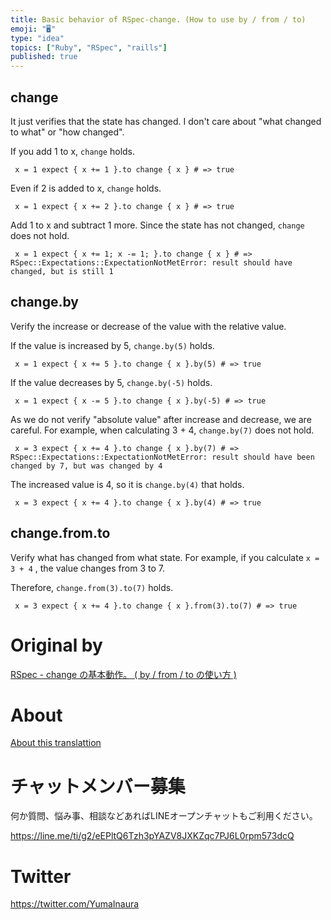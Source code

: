 ```yaml
---
title: Basic behavior of RSpec-change. (How to use by / from / to)
emoji: "🖥"
type: "idea"
topics: ["Ruby", "RSpec", "raills"]
published: true
---
```


## change 

It just verifies that the state has changed. I don't care about "what changed to what" or "how changed".

If you add 1 to x, `change` holds.

     x = 1 expect { x += 1 }.to change { x } # => true 

Even if 2 is added to x, `change` holds.

     x = 1 expect { x += 2 }.to change { x } # => true 

Add 1 to x and subtract 1 more. Since the state has not changed, `change` does not hold.

     x = 1 expect { x += 1; x -= 1; }.to change { x } # => RSpec::Expectations::ExpectationNotMetError: result should have changed, but is still 1 

## change.by 

Verify the increase or decrease of the value with the relative value.

If the value is increased by 5, `change.by(5)` holds.

     x = 1 expect { x += 5 }.to change { x }.by(5) # => true 

If the value decreases by 5, `change.by(-5)` holds.

     x = 1 expect { x -= 5 }.to change { x }.by(-5) # => true 

As we do not verify "absolute value" after increase and decrease, we are careful. For example, when calculating 3 + 4, `change.by(7)` does not hold.

     x = 3 expect { x += 4 }.to change { x }.by(7) # => RSpec::Expectations::ExpectationNotMetError: result should have been changed by 7, but was changed by 4 

The increased value is 4, so it is `change.by(4)` that holds.

     x = 3 expect { x += 4 }.to change { x }.by(4) # => true 

## change.from.to 

Verify what has changed from what state. For example, if you calculate `x = 3 + 4` , the value changes from 3 to 7.

Therefore, `change.from(3).to(7)` holds.

     x = 3 expect { x += 4 }.to change { x }.from(3).to(7) # => true 



# Original by
[RSpec - change の基本動作。 ( by / from / to の使い方 )](https://qiita.com/Yinaura/items/62dc0d87f968f43e335b)

# About

[About this translattion](https://qiita.com/YumaInaura/items/7f6fd1e9310a6816469a)








<!-- Update From Qiita API -->

# チャットメンバー募集


何か質問、悩み事、相談などあればLINEオープンチャットもご利用ください。

https://line.me/ti/g2/eEPltQ6Tzh3pYAZV8JXKZqc7PJ6L0rpm573dcQ





# Twitter


https://twitter.com/YumaInaura


<!-- Update From Qiita API -->


